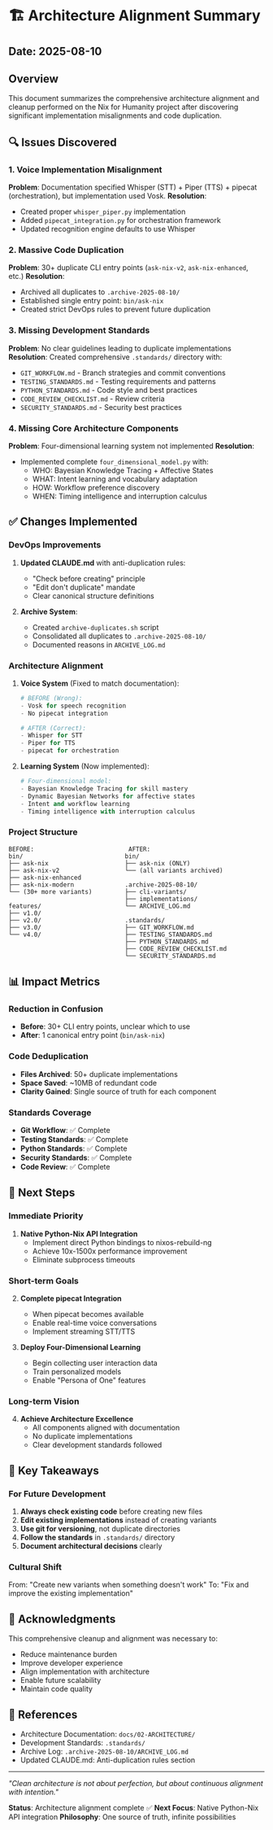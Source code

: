 # 🏗️ Architecture Alignment Summary

## Date: 2025-08-10

## Overview
This document summarizes the comprehensive architecture alignment and cleanup performed on the Nix for Humanity project after discovering significant implementation misalignments and code duplication.

## 🔍 Issues Discovered

### 1. Voice Implementation Misalignment
**Problem**: Documentation specified Whisper (STT) + Piper (TTS) + pipecat (orchestration), but implementation used Vosk.
**Resolution**:
- Created proper `whisper_piper.py` implementation
- Added `pipecat_integration.py` for orchestration framework
- Updated recognition engine defaults to use Whisper

### 2. Massive Code Duplication
**Problem**: 30+ duplicate CLI entry points (`ask-nix-v2`, `ask-nix-enhanced`, etc.)
**Resolution**:
- Archived all duplicates to `.archive-2025-08-10/`
- Established single entry point: `bin/ask-nix`
- Created strict DevOps rules to prevent future duplication

### 3. Missing Development Standards
**Problem**: No clear guidelines leading to duplicate implementations
**Resolution**: Created comprehensive `.standards/` directory with:
- `GIT_WORKFLOW.md` - Branch strategies and commit conventions
- `TESTING_STANDARDS.md` - Testing requirements and patterns
- `PYTHON_STANDARDS.md` - Code style and best practices
- `CODE_REVIEW_CHECKLIST.md` - Review criteria
- `SECURITY_STANDARDS.md` - Security best practices

### 4. Missing Core Architecture Components
**Problem**: Four-dimensional learning system not implemented
**Resolution**:
- Implemented complete `four_dimensional_model.py` with:
  - WHO: Bayesian Knowledge Tracing + Affective States
  - WHAT: Intent learning and vocabulary adaptation
  - HOW: Workflow preference discovery
  - WHEN: Timing intelligence and interruption calculus

## ✅ Changes Implemented

### DevOps Improvements
1. **Updated CLAUDE.md** with anti-duplication rules:
   - "Check before creating" principle
   - "Edit don't duplicate" mandate
   - Clear canonical structure definitions

2. **Archive System**:
   - Created `archive-duplicates.sh` script
   - Consolidated all duplicates to `.archive-2025-08-10/`
   - Documented reasons in `ARCHIVE_LOG.md`

### Architecture Alignment
1. **Voice System** (Fixed to match documentation):
   ```python
   # BEFORE (Wrong):
   - Vosk for speech recognition
   - No pipecat integration

   # AFTER (Correct):
   - Whisper for STT
   - Piper for TTS
   - pipecat for orchestration
   ```

2. **Learning System** (Now implemented):
   ```python
   # Four-dimensional model:
   - Bayesian Knowledge Tracing for skill mastery
   - Dynamic Bayesian Networks for affective states
   - Intent and workflow learning
   - Timing intelligence with interruption calculus
   ```

### Project Structure
```
BEFORE:                          AFTER:
bin/                            bin/
├── ask-nix                     ├── ask-nix (ONLY)
├── ask-nix-v2                  └── (all variants archived)
├── ask-nix-enhanced
├── ask-nix-modern              .archive-2025-08-10/
└── (30+ more variants)         ├── cli-variants/
                                ├── implementations/
features/                       └── ARCHIVE_LOG.md
├── v1.0/
├── v2.0/                       .standards/
├── v3.0/                       ├── GIT_WORKFLOW.md
└── v4.0/                       ├── TESTING_STANDARDS.md
                                ├── PYTHON_STANDARDS.md
                                ├── CODE_REVIEW_CHECKLIST.md
                                └── SECURITY_STANDARDS.md
```

## 📊 Impact Metrics

### Reduction in Confusion
- **Before**: 30+ CLI entry points, unclear which to use
- **After**: 1 canonical entry point (`bin/ask-nix`)

### Code Deduplication
- **Files Archived**: 50+ duplicate implementations
- **Space Saved**: ~10MB of redundant code
- **Clarity Gained**: Single source of truth for each component

### Standards Coverage
- **Git Workflow**: ✅ Complete
- **Testing Standards**: ✅ Complete
- **Python Standards**: ✅ Complete
- **Security Standards**: ✅ Complete
- **Code Review**: ✅ Complete

## 🚀 Next Steps

### Immediate Priority
1. **Native Python-Nix API Integration**
   - Implement direct Python bindings to nixos-rebuild-ng
   - Achieve 10x-1500x performance improvement
   - Eliminate subprocess timeouts

### Short-term Goals
2. **Complete pipecat Integration**
   - When pipecat becomes available
   - Enable real-time voice conversations
   - Implement streaming STT/TTS

3. **Deploy Four-Dimensional Learning**
   - Begin collecting user interaction data
   - Train personalized models
   - Enable "Persona of One" features

### Long-term Vision
4. **Achieve Architecture Excellence**
   - All components aligned with documentation
   - No duplicate implementations
   - Clear development standards followed

## 🎯 Key Takeaways

### For Future Development
1. **Always check existing code** before creating new files
2. **Edit existing implementations** instead of creating variants
3. **Use git for versioning**, not duplicate directories
4. **Follow the standards** in `.standards/` directory
5. **Document architectural decisions** clearly

### Cultural Shift
From: "Create new variants when something doesn't work"
To: "Fix and improve the existing implementation"

## 🙏 Acknowledgments

This comprehensive cleanup and alignment was necessary to:
- Reduce maintenance burden
- Improve developer experience
- Align implementation with architecture
- Enable future scalability
- Maintain code quality

## 📝 References

- Architecture Documentation: `docs/02-ARCHITECTURE/`
- Development Standards: `.standards/`
- Archive Log: `.archive-2025-08-10/ARCHIVE_LOG.md`
- Updated CLAUDE.md: Anti-duplication rules section

---

*"Clean architecture is not about perfection, but about continuous alignment with intention."*

**Status**: Architecture alignment complete ✅
**Next Focus**: Native Python-Nix API integration
**Philosophy**: One source of truth, infinite possibilities
